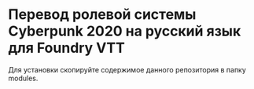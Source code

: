 # Перевод ролевой системы Cyberpunk 2020 на русский язык для Foundry VTT
Для установки скопируйте содержимое данного репозитория в папку modules.
